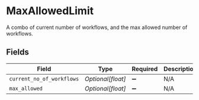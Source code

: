 # MaxAllowedLimit

A combo of current number of workflows, and the max allowed number of workflows.


## Fields

| Field                     | Type                      | Required                  | Description               |
| ------------------------- | ------------------------- | ------------------------- | ------------------------- |
| `current_no_of_workflows` | *Optional[float]*         | :heavy_minus_sign:        | N/A                       |
| `max_allowed`             | *Optional[float]*         | :heavy_minus_sign:        | N/A                       |